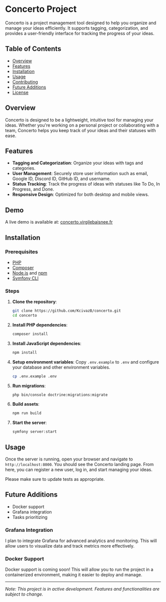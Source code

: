 # Concerto Project

Concerto is a project management tool designed to help you organize and manage your ideas efficiently. It supports tagging, categorization, and provides a user-friendly interface for tracking the progress of your ideas.

## Table of Contents

- [Overview](#overview)
- [Features](#features)
- [Installation](#installation)
- [Usage](#usage)
- [Contributing](#contributing)
- [Future Additions](#future-additions)
- [License](#license)

## Overview

Concerto is designed to be a lightweight, intuitive tool for managing your ideas. Whether you're working on a personal project or collaborating with a team, Concerto helps you keep track of your ideas and their statuses with ease.

## Features

- **Tagging and Categorization**: Organize your ideas with tags and categories.
- **User Management**: Securely store user information such as email, Google ID, Discord ID, GitHub ID, and username.
- **Status Tracking**: Track the progress of ideas with statuses like To Do, In Progress, and Done.
- **Responsive Design**: Optimized for both desktop and mobile views.
  
## Demo

A live demo is available at: [concerto.virgilebaisnee.fr](https://concerto.virgilebaisnee.fr)

## Installation

### Prerequisites

- [PHP](https://www.php.net/downloads.php)
- [Composer](https://getcomposer.org/download/)
- [Node.js](https://nodejs.org/) and [npm](https://www.npmjs.com/)
- [Symfony CLI](https://symfony.com/download)

### Steps

1. **Clone the repository**:
    ```bash
    git clone https://github.com/KcivazB/concerto.git
    cd concerto
    ```

2. **Install PHP dependencies**:
    ```bash
    composer install
    ```

3. **Install JavaScript dependencies**:
    ```bash
    npm install
    ```

4. **Setup environment variables**:
    Copy `.env.example` to `.env` and configure your database and other environment variables.
    ```bash
    cp .env.example .env
    ```

5. **Run migrations**:
    ```bash
    php bin/console doctrine:migrations:migrate
    ```

6. **Build assets**:
    ```bash
    npm run build
    ```

7. **Start the server**:
    ```bash
    symfony server:start
    ```

## Usage

Once the server is running, open your browser and navigate to `http://localhost:8000`. You should see the Concerto landing page. From here, you can register a new user, log in, and start managing your ideas.

Please make sure to update tests as appropriate.

## Future Additions
  - Docker support
  - Grafana integration
  - Tasks prioritizing

### Grafana Integration

I plan to integrate Grafana for advanced analytics and monitoring. This will allow users to visualize data and track metrics more effectively.

### Docker Support

Docker support is coming soon! This will allow you to run the project in a containerized environment, making it easier to deploy and manage.

---

*Note: This project is in active development. Features and functionalities are subject to change.*
